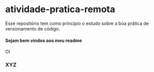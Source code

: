 # atividade-pratica-remota
Esse repositório tem como principio o estudo sobre a boa prática de versionamento de código.

#### Sejam bem vindos aos meu readme
OI


### XYZ